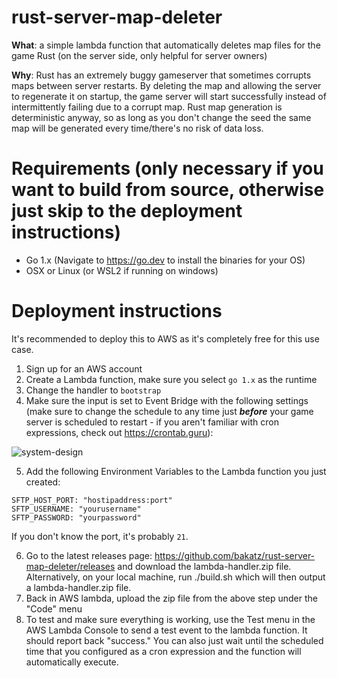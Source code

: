 # rust-server-map-deleter
**What**: a simple lambda function that automatically deletes map files for the game Rust (on the server side, only helpful for server owners)

**Why**: Rust has an extremely buggy gameserver that sometimes corrupts maps between server restarts. By deleting the map and allowing the server to regenerate it on startup, the game server will start successfully instead of intermittently failing due to a corrupt map. Rust map generation is deterministic anyway, so as long as you don't change the seed the same map will be generated every time/there's no risk of data loss.

# Requirements (only necessary if you want to build from source, otherwise just skip to the deployment instructions)
- Go 1.x (Navigate to https://go.dev to install the binaries for your OS)
- OSX or Linux (or WSL2 if running on windows)

# Deployment instructions
It's recommended to deploy this to AWS as it's completely free for this use case.
1. Sign up for an AWS account
2. Create a Lambda function, make sure you select `go 1.x` as the runtime
3. Change the handler to `bootstrap`
4. Make sure the input is set to Event Bridge with the following settings (make sure to change the schedule to any time just **_before_** your game server is scheduled to restart - if you aren't familiar with cron expressions, check out https://crontab.guru):

![system-design](https://github.com/bakatz/rust-server-map-deleter/assets/1575240/3ddaff01-e89e-4094-8a2b-0371dd8f7396)

5. Add the following Environment Variables to the Lambda function you just created:
```
SFTP_HOST_PORT: "hostipaddress:port"
SFTP_USERNAME: "yourusername"
SFTP_PASSWORD: "yourpassword"
```
If you don't know the port, it's probably `21`.

6. Go to the latest releases page: https://github.com/bakatz/rust-server-map-deleter/releases and download the lambda-handler.zip file. Alternatively, on your local machine, run ./build.sh which will then output a lambda-handler.zip file.
7. Back in AWS lambda, upload the zip file from the above step under the "Code" menu
8. To test and make sure everything is working, use the Test menu in the AWS Lambda Console to send a test event to the lambda function. It should report back "success." You can also just wait until the scheduled time that you configured as a cron expression and the function will automatically execute.
